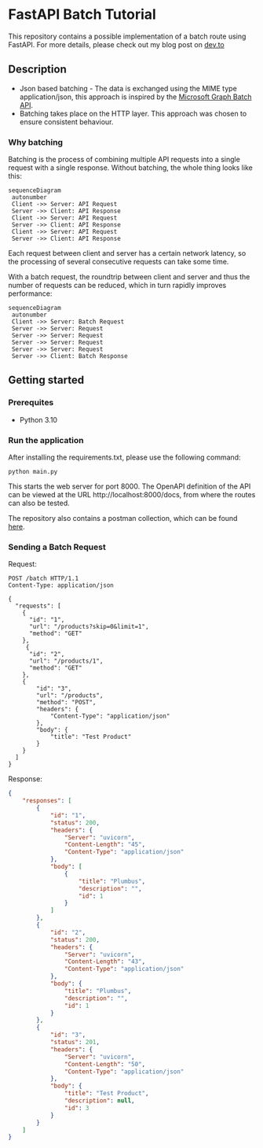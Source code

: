 # FastAPI Batch Tutorial
This repository contains a possible implementation of a batch route using FastAPI.
For more details, please check out my blog post on [dev.to](https://dev.to/manukanne/implement-a-batch-route-using-fastapi-444d)

## Description
- Json based batching - The data is exchanged using the MIME type application/json, this approach is 
inspired by the [Microsoft Graph Batch API](https://learn.microsoft.com/en-us/graph/json-batching).
- Batching takes place on the HTTP layer. This approach was chosen to ensure consistent behaviour.

### Why batching
Batching is the process of combining multiple API requests into a single request with a single response. 
Without batching, the whole thing looks like this:
```mermaid
sequenceDiagram
 autonumber
 Client ->> Server: API Request
 Server ->> Client: API Response
 Client ->> Server: API Request
 Server ->> Client: API Response
 Client ->> Server: API Request
 Server ->> Client: API Response
```

Each request between client and server has a certain network latency, so the processing of 
several consecutive requests can take some time.

With a batch request, the roundtrip between client and server and thus the number of requests can be reduced, 
which in turn rapidly improves performance:
```mermaid
sequenceDiagram
 autonumber
 Client ->> Server: Batch Request
 Server ->> Server: Request
 Server ->> Server: Request
 Server ->> Server: Request
 Server ->> Server: Request
 Server ->> Client: Batch Response
```

## Getting started
### Prerequites
- Python 3.10

### Run the application
After installing the requirements.txt, please use the following command:
```shell
python main.py
```

This starts the web server for port 8000. 
The OpenAPI definition of the API can be viewed at the URL http://localhost:8000/docs, 
from where the routes can also be tested.

The repository also contains a postman collection, which can be found [here](/postman/FastApi_Batch_Collection.postman_collection.json).

### Sending a Batch Request
Request: 
```http
POST /batch HTTP/1.1
Content-Type: application/json

{
  "requests": [
    {
      "id": "1",
      "url": "/products?skip=0&limit=1",
      "method": "GET"
    },
     {
      "id": "2",
      "url": "/products/1",
      "method": "GET"
    },
    {
        "id": "3",
        "url": "/products",
        "method": "POST",
        "headers": {
            "Content-Type": "application/json"
        },
        "body": {
            "title": "Test Product"
        }
    }
  ]
}
```

Response:
```json
{
    "responses": [
        {
            "id": "1",
            "status": 200,
            "headers": {
                "Server": "uvicorn",
                "Content-Length": "45",
                "Content-Type": "application/json"
            },
            "body": [
                {
                    "title": "Plumbus",
                    "description": "",
                    "id": 1
                }
            ]
        },
        {
            "id": "2",
            "status": 200,
            "headers": {
                "Server": "uvicorn",
                "Content-Length": "43",
                "Content-Type": "application/json"
            },
            "body": {
                "title": "Plumbus",
                "description": "",
                "id": 1
            }
        },
        {
            "id": "3",
            "status": 201,
            "headers": {
                "Server": "uvicorn",
                "Content-Length": "50",
                "Content-Type": "application/json"
            },
            "body": {
                "title": "Test Product",
                "description": null,
                "id": 3
            }
        }
    ]
}
```